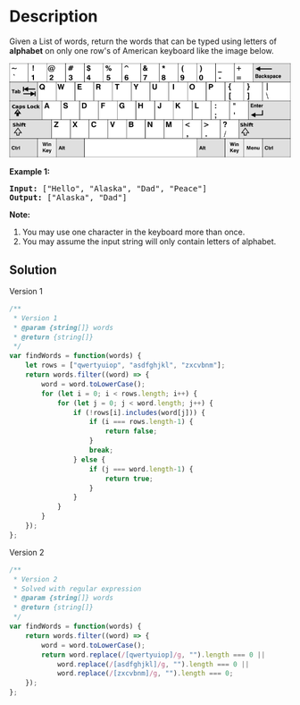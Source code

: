 # Description

Given a List of words, return the words that can be typed using letters of **alphabet** on only one row's of American keyboard like the image below.

![Image of American Keyboard](/img/keyboard.png)

**Example 1:**
<pre>
<b>Input:</b> ["Hello", "Alaska", "Dad", "Peace"]
<b>Output:</b> ["Alaska", "Dad"]
</pre>

**Note:**
1. You may use one character in the keyboard more than once.
2. You may assume the input string will only contain letters of alphabet.

## Solution
Version 1
```javascript
/**
 * Version 1
 * @param {string[]} words
 * @return {string[]}
 */
var findWords = function(words) {
    let rows = ["qwertyuiop", "asdfghjkl", "zxcvbnm"];
    return words.filter((word) => {
        word = word.toLowerCase();
        for (let i = 0; i < rows.length; i++) {
            for (let j = 0; j < word.length; j++) {
                if (!rows[i].includes(word[j])) {
                    if (i === rows.length-1) {
                        return false;
                    }
                    break;
                } else {
                    if (j === word.length-1) {
                        return true;
                    }
                }
            }
        }
    });
};
```
Version 2
```javascript
/**
 * Version 2
 * Solved with regular expression
 * @param {string[]} words
 * @return {string[]}
 */
var findWords = function(words) {
    return words.filter((word) => {
        word = word.toLowerCase();
        return word.replace(/[qwertyuiop]/g, "").length === 0 ||
            word.replace(/[asdfghjkl]/g, "").length === 0 ||
            word.replace(/[zxcvbnm]/g, "").length === 0;
    });
};
```
